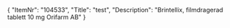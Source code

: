 {
  "ItemNr": "104533",
  "Title": "test",
  "Description": "Brintellix, filmdragerad tablett 10 mg Orifarm AB"
}